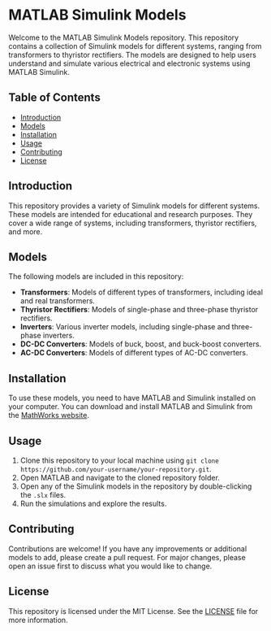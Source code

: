 # MATLAB Simulink Models

Welcome to the MATLAB Simulink Models repository. This repository contains a collection of Simulink models for different systems, ranging from transformers to thyristor rectifiers. The models are designed to help users understand and simulate various electrical and electronic systems using MATLAB Simulink.

## Table of Contents
- [Introduction](#introduction)
- [Models](#models)
- [Installation](#installation)
- [Usage](#usage)
- [Contributing](#contributing)
- [License](#license)

## Introduction
This repository provides a variety of Simulink models for different systems. These models are intended for educational and research purposes. They cover a wide range of systems, including transformers, thyristor rectifiers, and more.

## Models
The following models are included in this repository:
- **Transformers**: Models of different types of transformers, including ideal and real transformers.
- **Thyristor Rectifiers**: Models of single-phase and three-phase thyristor rectifiers.
- **Inverters**: Various inverter models, including single-phase and three-phase inverters.
- **DC-DC Converters**: Models of buck, boost, and buck-boost converters.
- **AC-DC Converters**: Models of different types of AC-DC converters.

## Installation
To use these models, you need to have MATLAB and Simulink installed on your computer. You can download and install MATLAB and Simulink from the [MathWorks website](https://www.mathworks.com/).

## Usage
1. Clone this repository to your local machine using `git clone https://github.com/your-username/your-repository.git`.
2. Open MATLAB and navigate to the cloned repository folder.
3. Open any of the Simulink models in the repository by double-clicking the `.slx` files.
4. Run the simulations and explore the results.

## Contributing
Contributions are welcome! If you have any improvements or additional models to add, please create a pull request. For major changes, please open an issue first to discuss what you would like to change.

## License
This repository is licensed under the MIT License. See the [LICENSE](LICENSE) file for more information.
